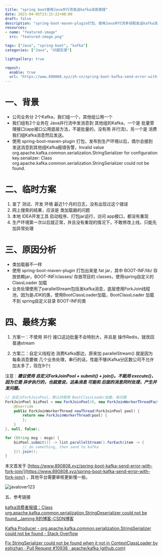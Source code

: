 ```yaml
---
title: "spring boot使用Java并行流发送kafka消息报错"
date: 2023-04-05T23:15:22+08:00
draft: false
description: "spring-boot-maven-plugin打包，使用Java并行流多线程发送kafka消息，刚开始发送时报错，Invalid value org.apache.kafka.common.serialization.StringSerializer for configuration key.serializer: Class org.apache.kafka.common.serialization.StringSerializer could not be found."
resources:
- name: "featured-image"
  src: "featured-image.png"

tags: ["Java", "spring-boot", "kafka"]
categories: ["Java", "问题实录"]

lightgallery: true

repost:
  enable: true
  url: "https://www.890808.xyz/zh-cn/spring-boot-kafka-send-error-with-fork-join/"
---
```


<!--more-->

# 一、背景

- 公司业务分 2个Kafka，我们组一个，其他组公用一个
- 我们组有2个业务在 Java并行流中发消息到 其他组的Kafka，一个是 批量管理接口(app接口公用底层方法，不是批量的，没有用 并行流)，另一个是 消费我们组Kafka消息然后发送。
- 使用 spring-boot-maven-plugin 打包，发布到生产环境以后，偶尔会接到 发送消息到其他组Kafka报错告警，Invalid value org.apache.kafka.common.serialization.StringSerializer for configuration key.serializer: Class org.apache.kafka.common.serialization.StringSerializer could not be found.

# 二、临时方案

1. 查了 测试、开发 环境 最近1个月的日志，没有出现过这个错误
2. 网上搜索的结果，应该是 类加载器的问题
3. 本地 IDEA开发工具 启动程序、打包jar运行，访问 app接口，都没有重现
4. 生产环境第一次以后就正常，并且没有重现的情况下，不敢修改上线，只能先加异常处理

# 三、原因分析

- 类加载器不一样
- 使用 spring-boot-maven-plugin 打包出来是 fat jar，其中 BOOT-INF/lib/ 存放依赖jar，BOOT-INF/classes/ 存放项目的 classes，使用spring自定义的 ClassLoader 加载
- 业务处理使用了parallelStream包括发kafka消息，底层使用ForkJoin线程池，因为是JDK的类，使用BootClassLoader加载，BootClassLoader 加载不到 spring自定义目录 BOOT-INF的类

# 四、最终方案

1. 方案一：不使用 并行
接口这边批量不会特别大，并且是 操作Redis，就改回 普通stream

2. 方案二：自定义线程池
消费Kafka那边，原来加 parallelStream() 就是因为 每条消息要做 几个业务处理，串行的话，性能不够(Kafka分区数公司不允许加太多了，现在9个)

注意：***建议使用 自定义ForkJoinPool + submit() + join()。不能用 execute()，因为它是 异步执行的，也就是说，这条消息 可能和 后面的消息同时处理，产生并发问题。***

```java
// 自定义ForkJoinPool，默认的使用 BootClassLoader加载，有问题
ForkJoinPool bizPool = new ForkJoinPool(6, new ForkJoinWorkerThreadFactory() {
    @Override
    public ForkJoinWorkerThread newThread(ForkJoinPool pool) {
        return new ForkJoinWorkerThread(pool) {
        };
    }
}, null, false);
```

```java
for (String msg : msgs) {
    bizPool.submit(() -> list.parallelStream().forEach(item -> {
        // do something, then send to kafka
    })).join();
}
```

本文首发于 [https://www.890808.xyz/spring-boot-kafka-send-error-with-fork-join/](https://www.890808.xyz/spring-boot-kafka-send-error-with-fork-join/) ，其他平台需要审核更新慢一些。

![javalover123](https://img.890808.xyz/file/javalover123/2023/04/688b88cfd4ed9f6fcd56828b849ce47c.jpg)

五、参考链接

[kafka消费者报错：Class org.apache.kafka.common.serialization.StringDeserializer could not be found._Jaming R的博客-CSDN博客](https://blog.csdn.net/yixiaoqi2010/article/details/88987929)

[Kafka Producer - org.apache.kafka.common.serialization.StringSerializer could not be found - Stack Overflow](https://stackoverflow.com/questions/37363119/kafka-producer-org-apache-kafka-common-serialization-stringserializer-could-no)

[Fix StringSerializer could not be found when it not in ContextClassLoader by eshizhan · Pull Request #10938 · apache/kafka (github.com)](https://github.com/apache/kafka/pull/10938/files/a1d3e7ee2aa0d04b4a55e765eed7fdedf10dca23)
